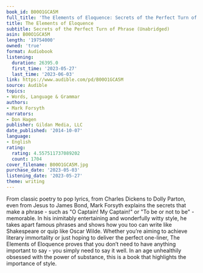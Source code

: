 ```yaml
---
book_id: B00O1GCA5M
full_title: 'The Elements of Eloquence: Secrets of the Perfect Turn of Phrase (Unabridged)'
title: The Elements of Eloquence
subtitle: Secrets of the Perfect Turn of Phrase (Unabridged)
asin: B00O1GCA5M
length: '19754000'
owned: 'true'
format: Audiobook
listening:
  duration: 26395.0
  first_time: '2023-05-27'
  last_time: '2023-06-03'
link: https://www.audible.com/pd/B00O1GCA5M
source: Audible
topics:
- Words, Language & Grammar
authors:
- Mark Forsyth
narrators:
- Don Hagen
publisher: Gildan Media, LLC
date_published: '2014-10-07'
language:
- English
rating:
  rating: 4.557511737089202
  count: 1704
cover_filename: B00O1GCA5M.jpg
purchase_date: '2023-05-03'
listening_date: '2023-05-27'
theme: writing
---
```

From classic poetry to pop lyrics, from Charles Dickens to Dolly Parton, even from Jesus to James Bond, Mark Forsyth explains the secrets that make a phrase - such as "O Captain! My Captain!" or "To be or not to be" - memorable. In his inimitably entertaining and wonderfully witty style, he takes apart famous phrases and shows how you too can write like Shakespeare or quip like Oscar Wilde. Whether you’re aiming to achieve literary immortality or just hoping to deliver the perfect one-liner, The Elements of Eloquence proves that you don’t need to have anything important to say - you simply need to say it well. In an age unhealthily obsessed with the power of substance, this is a book that highlights the importance of style.

